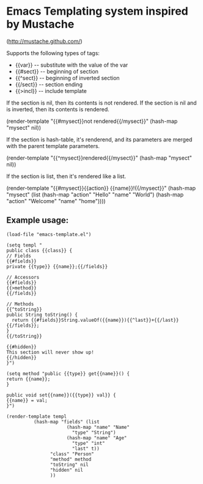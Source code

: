 # Emacs Templating system inspired by Mustache 
(http://mustache.github.com/)

Supports the following types of tags:

* {{var}} -- substitute with the value of the var
* {{#sect}} -- beginning of section
* {{^sect}} -- beginning of inverted section
* {{/sect}} -- section ending
* {{>incl}} -- include template

If the section is nil, then its contents is not rendered. If the section is nil and is inverted, then its contents is rendered.

(render-template "{{#mysect}}not rendered{{/mysect}}" (hash-map "mysect" nil))

If the section is hash-table, it's renderend, and its parameters are merged with the parent template parameters.

(render-template "{{^mysect}}rendered{{/mysect}}" (hash-map "mysect" nil))

If the section is list, then it's rendered like a list.

(render-template
"{{#mysect}}{{action}} {{name}}!{{/mysect}}"
(hash-map "mysect" (list (hash-map "action" "Hello"  "name" "World") (hash-map "action" "Welcome"  "name" "home"))))


## Example usage:

    (load-file "emacs-template.el")
    
    (setq templ "
    public class {{class}} {
    // Fields
    {{#fields}}
    private {{type}} {{name}};{{/fields}}
    
    // Accessors
    {{#fields}}
    {{>method}}
    {{/fields}}
    
    // Methods
    {{^toString}}
    public String toString() {
      return {{#fields}}String.valueOf({{name}}){{^last}}+{{/last}}{{/fields}};
    }
    {{/toString}}
    
    {{#hidden}}
    This section will never show up!
    {{/hidden}}
    }")
    
    (setq method "public {{type}} get{{name}}() {
    return {{name}};
    }
    
    public void set{{name}}({{type}} val}} {
    {{name}} = val;
    }")
    
    (render-template templ
    		  (hash-map "fields" (list
    				      (hash-map "name" "Name"
    						"type" "String")
    				      (hash-map "name" "Age"
    						"type" "int"
    						"last" t))
    			    "class" "Person"
    			    "method" method
    			    "toString" nil
    			    "hidden" nil
    			    ))


